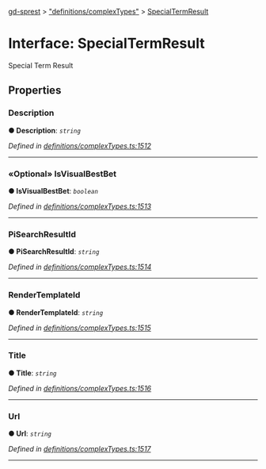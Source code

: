 [gd-sprest](../README.md) > ["definitions/complexTypes"](../modules/_definitions_complextypes_.md) > [SpecialTermResult](../interfaces/_definitions_complextypes_.specialtermresult.md)



# Interface: SpecialTermResult


Special Term Result


## Properties
<a id="description"></a>

###  Description

**●  Description**:  *`string`* 

*Defined in [definitions/complexTypes.ts:1512](https://github.com/gunjandatta/sprest/blob/3de79f1/src/definitions/complexTypes.ts#L1512)*





___

<a id="isvisualbestbet"></a>

### «Optional» IsVisualBestBet

**●  IsVisualBestBet**:  *`boolean`* 

*Defined in [definitions/complexTypes.ts:1513](https://github.com/gunjandatta/sprest/blob/3de79f1/src/definitions/complexTypes.ts#L1513)*





___

<a id="pisearchresultid"></a>

###  PiSearchResultId

**●  PiSearchResultId**:  *`string`* 

*Defined in [definitions/complexTypes.ts:1514](https://github.com/gunjandatta/sprest/blob/3de79f1/src/definitions/complexTypes.ts#L1514)*





___

<a id="rendertemplateid"></a>

###  RenderTemplateId

**●  RenderTemplateId**:  *`string`* 

*Defined in [definitions/complexTypes.ts:1515](https://github.com/gunjandatta/sprest/blob/3de79f1/src/definitions/complexTypes.ts#L1515)*





___

<a id="title"></a>

###  Title

**●  Title**:  *`string`* 

*Defined in [definitions/complexTypes.ts:1516](https://github.com/gunjandatta/sprest/blob/3de79f1/src/definitions/complexTypes.ts#L1516)*





___

<a id="url"></a>

###  Url

**●  Url**:  *`string`* 

*Defined in [definitions/complexTypes.ts:1517](https://github.com/gunjandatta/sprest/blob/3de79f1/src/definitions/complexTypes.ts#L1517)*





___


